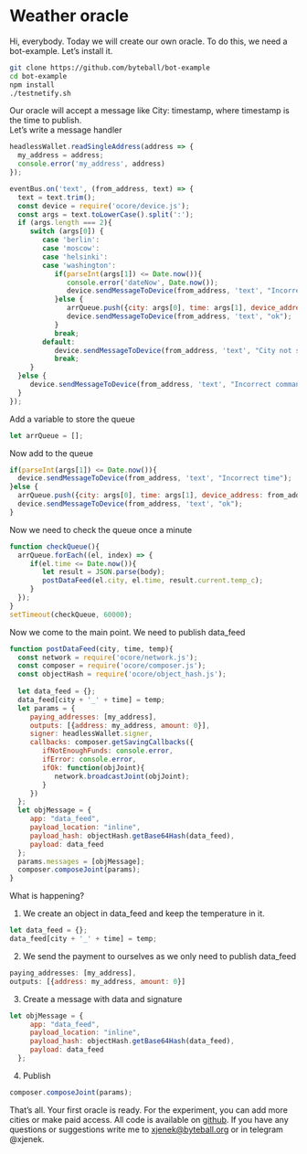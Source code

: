 # Weather oracle

Hi, everybody. Today we will create our own oracle. To do this, we need a bot-example. Let’s install it.

```bash
git clone https://github.com/byteball/bot-example
cd bot-example
npm install
./testnetify.sh
```

Our oracle will accept a message like City: timestamp, where timestamp is the time to publish.  
Let’s write a message handler

```javascript
headlessWallet.readSingleAddress(address => {
  my_address = address;
  console.error('my_address', address)
});

eventBus.on('text', (from_address, text) => {
  text = text.trim();
  const device = require('ocore/device.js');
  const args = text.toLowerCase().split(':');
  if (args.length === 2){
     switch (args[0]) {
        case 'berlin':
        case 'moscow':
        case 'helsinki':
        case 'washington':
           if(parseInt(args[1]) <= Date.now()){
              console.error('dateNow', Date.now());
              device.sendMessageToDevice(from_address, 'text', "Incorrect time");
           }else {
              arrQueue.push({city: args[0], time: args[1], device_address: from_address});
              device.sendMessageToDevice(from_address, 'text', "ok");
           }
           break;
        default:
           device.sendMessageToDevice(from_address, 'text', "City not support");
           break;
     }
  }else {
     device.sendMessageToDevice(from_address, 'text', "Incorrect command");
  }
});
```

Add a variable to store the queue

```javascript
let arrQueue = [];
```

Now add to the queue

```javascript
if(parseInt(args[1]) <= Date.now()){
  device.sendMessageToDevice(from_address, 'text', "Incorrect time");
}else {
  arrQueue.push({city: args[0], time: args[1], device_address: from_address});
  device.sendMessageToDevice(from_address, 'text', "ok");
}
```

Now we need to check the queue once a minute

```javascript
function checkQueue(){
  arrQueue.forEach((el, index) => {
     if(el.time <= Date.now()){
        let result = JSON.parse(body);
        postDataFeed(el.city, el.time, result.current.temp_c);
     }
  });
}
setTimeout(checkQueue, 60000);
```

Now we come to the main point. We need to publish data\_feed

```javascript
function postDataFeed(city, time, temp){
  const network = require('ocore/network.js');
  const composer = require('ocore/composer.js');
  const objectHash = require('ocore/object_hash.js');
 
  let data_feed = {};
  data_feed[city + '_' + time] = temp;
  let params = {
     paying_addresses: [my_address],
     outputs: [{address: my_address, amount: 0}],
     signer: headlessWallet.signer,
     callbacks: composer.getSavingCallbacks({
        ifNotEnoughFunds: console.error,
        ifError: console.error,
        ifOk: function(objJoint){
           network.broadcastJoint(objJoint);
        }
     })
  };
  let objMessage = {
     app: "data_feed",
     payload_location: "inline",
     payload_hash: objectHash.getBase64Hash(data_feed),
     payload: data_feed
  };
  params.messages = [objMessage];
  composer.composeJoint(params);
}
```

What is happening?

1. We create an object in data\_feed and keep the temperature in it.

```javascript
let data_feed = {};
data_feed[city + '_' + time] = temp;
```

2. We send the payment to ourselves as we only need to publish data\_feed

```javascript
paying_addresses: [my_address],
outputs: [{address: my_address, amount: 0}]
```

3. Create a message with data and signature

```javascript
let objMessage = {
     app: "data_feed",
     payload_location: "inline",
     payload_hash: objectHash.getBase64Hash(data_feed),
     payload: data_feed
  };
```

4. Publish

```javascript
composer.composeJoint(params);
```

That’s all. Your first oracle is ready. For the experiment, you can add more cities or make paid access. All code is available on [github](https://github.com/xJeneKx/tutorial-3). If you have any questions or suggestions write me to [xjenek@byteball.org](mailto:xjenek@byteball.org) or in telegram @xjenek.


